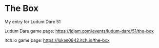# The Box
My entry for Ludum Dare 51

Ludum Dare game page: https://ldjam.com/events/ludum-dare/51/the-box

Itch.io game page: https://lukas0842.itch.io/the-box

